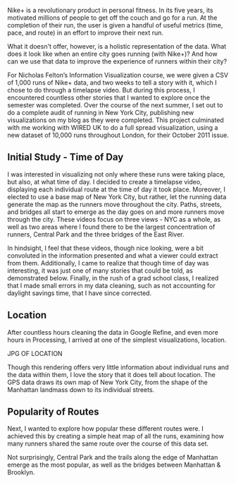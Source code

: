 ---
---


Nike+ is a revolutionary product in personal fitness. In its five years, its motivated millions of people to get off the couch and go for a run. At the completion of their run, the user is given a handful of useful metrics (time, pace, and route) in an effort to improve their next run.  
  
What it doesn't offer, however, is a holistic representation of the data. What does it look like when an entire city goes running (with Nike+)? And how can we use that data to improve the experience of runners within their city?  
  
For Nicholas Felton’s Information Visualization course, we were given a CSV of 1,000 runs of Nike+ data, and two weeks to tell a story with it, which I chose to do through a timelapse video. But during this process, I encountered countless other stories that I wanted to explore once the semester was completed. Over the course of the next summer, I set out to do a complete audit of running in New York City, publishing new visualizations on my blog as they were completed. This project culminated with me working with WIRED UK to do a full spread visualization, using a new dataset of 10,000 runs throughout London, for their October 2011 issue.



## Initial Study - Time of Day

I was interested in visualizing not only where these runs were taking place, but also, at what time of day. I decided to create a timelapse video, displaying each individual route at the time of day it took place. Moreover, I elected to use a base map of New York City, but rather, let the running data generate the map as the runners move throughout the city. Paths, streets, and bridges all start to emerge as the day goes on and more runners move through the city. These videos focus on three views - NYC as a whole, as well as two areas where I found there to be the largest concentration of runners, Central Park and the three bridges of the East River.


  

In hindsight, I feel that these videos, though nice looking, were a bit convoluted in the information presented and what a viewer could extract from them. Additionally, I came to realize that though time of day was interesting, it was just one of many stories that could be told, as demonstrated below. Finally, in the rush of a grad school class, I realized that I made small errors in my data cleaning, such as not accounting for daylight savings time, that I have since corrected.


## Location

After countless hours cleaning the data in Google Refine, and even more hours in Processing, I arrived at one of the simplest visualizations, location.


JPG OF LOCATION


Though this rendering offers very little information about individual runs and the data within them, I love the story that it does tell about location. The GPS data draws its own map of New York City, from the shape of the Manhattan landmass down to its individual streets.




## Popularity of Routes

Next, I wanted to explore how popular these different routes were. I achieved this by creating a simple heat map of all the runs, examining how many runners shared the same route over the course of this data set.


Not surprisingly, Central Park and the trails along the edge of Manhattan emerge as the most popular, as well as the bridges between Manhattan & Brooklyn.